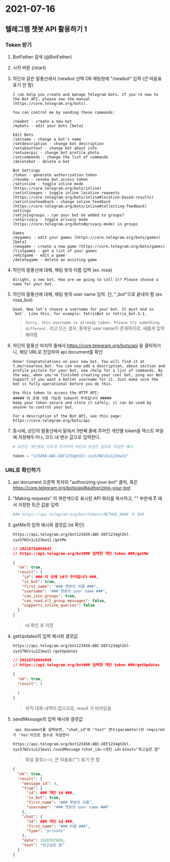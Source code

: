 # 	2021-07-16



## 텔레그램 챗봇 API 활용하기 1



### Token 받기



1. BotFather 검색 (@BotFather)

2. 시작 버튼 (/start)

3. 하단과 같은 말풍선에서 /newbot 선택 OR 채팅창에 "/newbot" 입력 (큰 따옴표 표기 안 함)

    ```
    I can help you create and manage Telegram bots. If you're new to the Bot API, please see the manual (https://core.telegram.org/bots).
    
    You can control me by sending these commands:
    
    /newbot - create a new bot
    /mybots - edit your bots [beta]
    
    Edit Bots
    /setname - change a bot's name
    /setdescription - change bot description
    /setabouttext - change bot about info
    /setuserpic - change bot profile photo
    /setcommands - change the list of commands
    /deletebot - delete a bot
    
    Bot Settings
    /token - generate authorization token
    /revoke - revoke bot access token
    /setinline - toggle inline mode (https://core.telegram.org/bots/inline)
    /setinlinegeo - toggle inline location requests (https://core.telegram.org/bots/inline#location-based-results)
    /setinlinefeedback - change inline feedback (https://core.telegram.org/bots/inline#collecting-feedback) settings
    /setjoingroups - can your bot be added to groups?
    /setprivacy - toggle privacy mode (https://core.telegram.org/bots#privacy-mode) in groups
    
    Games
    /mygames - edit your games (https://core.telegram.org/bots/games) [beta]
    /newgame - create a new game (https://core.telegram.org/bots/games)
    /listgames - get a list of your games
    /editgame - edit a game
    /deletegame - delete an existing game
    ```

4. 하단의 말풍선에 대해, 채팅 봇의 이름 입력 (ex. rosa)

   ```
   Alright, a new bot. How are we going to call it? Please choose a name for your bot.
   ```

   

5. 하단의 말풍선에 대해, 채팅 봇의 user name 입력. 단, "_bot"으로 끝내야 함 (ex. rosa_bot)

   ```
   Good. Now let's choose a username for your bot. It must end in `bot`. Like this, for example: TetrisBot or tetris_bot.5-1. 
   ```

   > `Sorry, this username is already taken. Please try something different.` 라고 뜨는 경우, 중복된 user name이 존재하므로, 새롭게 입력해야함



6. 하단의 말풍선 마지막 줄에서 https://core.telegram.org/bots/api 을 클릭하거나, 해당 URL로 진입하여 api document를 확인

   ```
   Done! Congratulations on your new bot. You will find it at t.me/rosarosa_bot. You can now add a description, about section and profile picture for your bot, see /help for a list of commands. By the way, when you've finished creating your cool bot, ping our Bot Support if you want a better username for it. Just make sure the bot is fully operational before you do this.
   
   Use this token to access the HTTP API:
   ##### 이 곳에 사용 가능한 token이 주어집니다 #####
   Keep your token secure and store it safely, it can be used by anyone to control your bot.
   
   For a description of the Bot API, see this page: https://core.telegram.org/bots/api
   ```



7. 동시에, 상단의 말풍선에서 밑에서 3번째 줄에 주어진 개인별 token을 텍스트 파일에 저장해두거나, 코드 내 변수 값으로 입력한다.

   ```python
   # 토큰은 개인별로 다르게 주어지며 하단의 토큰은 임의로 작성한 예시
   
   token = "123456:ABC-DEF1234ghIkl-zyx57W2v1u123ew11"
   ```





### URL로 확인하기



1. api document 오른쪽 목차의 "authorizing-your-bot" 클릭, 혹은 https://core.telegram.org/bots/api#authorizing-your-bot



2. "Making requests" 의 파란색으로 표시된 API 쿼리를 복사하고, "<token>" 부분에 **7.** 에서 저장한 토큰 값을 입력

   ```python
   ### https://api.telegram.org/bot<token>/METHOD_NAME 의 형태
   ```

   

3. getMe의 입력 예시와 결괏값 (id 확인)

   `https://api.telegram.org/bot123456:ABC-DEF1234ghIkl-zyx57W2v1u123ew11` `/getMe`

   ```json
   // 20210716094642
   // https://api.telegram.org/bot### 입력한 개인 token ###/getMe
   
   {
     "ok": true,
     "result": {
       "id": ### 이 곳에 id가 주어집니다 ###,
       "is_bot": true,
       "first_name": "### 챗봇의 이름 ###",
       "username": "### 챗봇의 user name ###",
       "can_join_groups": true,
       "can_read_all_group_messages": false,
       "supports_inline_queries": false
     }
   }
   ```

   > id 확인 후 저장



4. getUpdates의 입력 예시와 결괏값

   `https://api.telegram.org/bot123456:ABC-DEF1234ghIkl-zyx57W2v1u123ew11` `/getUpdates`

   ```json
   // 20210716094909
   // https://api.telegram.org/bot### 입력한 개인 token ###/getUpdates
   
   {
     "ok": true,
     "result": [
       
     ]
   }
   ```

   > 아직 대화 내역이 없으므로, result 가 비어있음



5. sendMessage의 입력 예시와 결괏값

   ```
    api document를 살펴보면, "chat_id"와 "text" 변수(parameter)의 required가 'Yes'이므로 필수로 작성한다
   ```

   `https://api.telegram.org/bot123456:ABC-DEF1234ghIkl-zyx57W2v1u123ew11` `/sendMessage` `?chat_id=` `<개인 id>` `&text="하고싶은 말"`

   > 화살 괄호(<>), 큰 따옴표("") 표기 안 함

   

   ```json
   {
     "ok": true,
     "result": {
       "message_id": 4,
       "from": {
         "id": ### 개인 id ###,
         "is_bot": true,
         "first_name": "### 챗봇의 이름",
         "username": "### 챗봇의 user name ###"
       },
       "chat": {
         "id": ### 개인 id ###,
         "first_name": "### 이름 ###",
         "type": "private"
       },
       "date": 1626397869,
       "text": "하고싶은 말"
     }
   }
   ```

   
